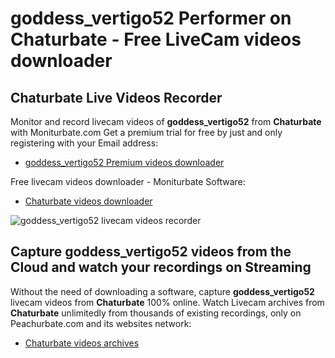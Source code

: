 # goddess_vertigo52 Performer on Chaturbate - Free LiveCam videos downloader

## Chaturbate Live Videos Recorder

Monitor and record livecam videos of **goddess_vertigo52** from **Chaturbate** with Moniturbate.com
Get a premium trial for free by just and only registering with your Email address:
* [goddess_vertigo52 Premium videos downloader](https://moniturbate.com/request-demo-licence-key.html)

Free livecam videos downloader - Moniturbate Software:
* [Chaturbate videos downloader](https://moniturbate.com/moniturbate-download-software.html)

![goddess_vertigo52 livecam videos recorder](https://peachurnet.com/templates/moniturbate-software.png)


## Capture goddess_vertigo52 videos from the Cloud and watch your recordings on Streaming

Without the need of downloading a software, capture **goddess_vertigo52** livecam videos from **Chaturbate** 100% online.
Watch Livecam archives from **Chaturbate** unlimitedly from thousands of existing recordings, only on Peachurbate.com and its websites network:
* [Chaturbate videos archives](https://peachurnet.com/)